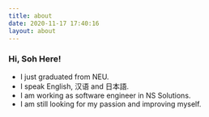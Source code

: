 ```yaml
---
title: about
date: 2020-11-17 17:40:16
layout: about
---
```

### Hi, Soh Here!
- I just graduated from NEU.
- I speak English, 汉语 and 日本語.
- I am working as software engineer in NS Solutions.
- I am still looking for my passion and improving myself.